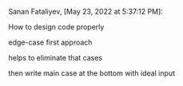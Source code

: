 Sanan Fataliyev, [May 23, 2022 at 5:37:12 PM]:

How to design code properly

edge-case first approach

helps to eliminate that cases

then write main case at the bottom with ideal input